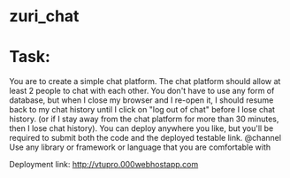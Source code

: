 # zuri_chat
# Task:
You are to create a simple chat platform.
The chat platform should allow at least 2 people to chat with each other.
You don't have to use any form of database, but when I close my browser and I re-open it, I should resume back to my chat history until I click on "log out of chat" before I lose chat history. (or if I stay away from the chat platform for more than 30 minutes, then I lose chat history).
You can deploy anywhere you like, but you'll be required to submit both the code and the deployed testable link.
@channel Use any library or framework or language that you are comfortable with

Deployment link: http://vtupro.000webhostapp.com
